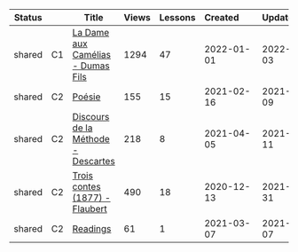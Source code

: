 |Status| |Title|Views|Lessons|Created&nbsp;&nbsp;&nbsp;&nbsp;&nbsp;&nbsp;|Updated&nbsp;&nbsp;&nbsp;&nbsp;&nbsp;&nbsp;|
|------|-|-----|-----|-------|--------------|--------------|
|shared|C1|[La Dame aux Camélias - Dumas Fils](https://www.lingq.com/en/learn/fr/web/library/course/518792)|1294|47|2022-01-01|2022-09-03
|shared|C2|[Poésie](https://www.lingq.com/en/learn/fr/web/library/course/791866)|155|15|2021-02-16|2021-12-09
|shared|C2|[Discours de la Méthode - Descartes](https://www.lingq.com/en/learn/fr/web/library/course/823793)|218|8|2021-04-05|2021-04-11
|shared|C2|[Trois contes (1877) - Flaubert](https://www.lingq.com/en/learn/fr/web/library/course/748153)|490|18|2020-12-13|2021-03-31
|shared|C2|[Readings](https://www.lingq.com/en/learn/fr/web/library/course/806011)|61|1|2021-03-07|2021-03-07
